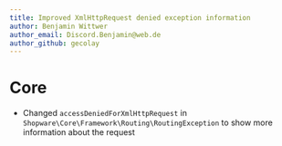 ```yaml
---
title: Improved XmlHttpRequest denied exception information
author: Benjamin Wittwer
author_email: Discord.Benjamin@web.de
author_github: gecolay
---
```

# Core
* Changed `accessDeniedForXmlHttpRequest` in `Shopware\Core\Framework\Routing\RoutingException` to show more information about the request
